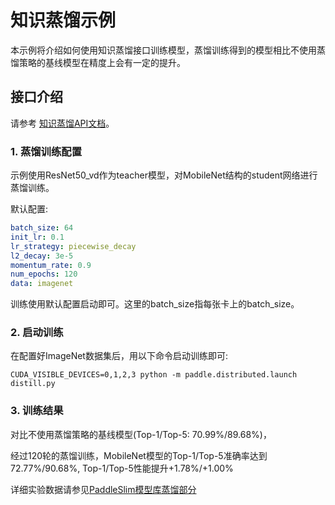 # 知识蒸馏示例

本示例将介绍如何使用知识蒸馏接口训练模型，蒸馏训练得到的模型相比不使用蒸馏策略的基线模型在精度上会有一定的提升。

## 接口介绍

请参考 [知识蒸馏API文档](https://paddleslim.readthedocs.io/zh_CN/latest/api_cn/static/dist/single_distiller_api.html)。

### 1. 蒸馏训练配置

示例使用ResNet50_vd作为teacher模型，对MobileNet结构的student网络进行蒸馏训练。

默认配置:

```yaml
batch_size: 64
init_lr: 0.1
lr_strategy: piecewise_decay
l2_decay: 3e-5
momentum_rate: 0.9
num_epochs: 120
data: imagenet
```
训练使用默认配置启动即可。这里的batch_size指每张卡上的batch_size。

### 2. 启动训练

在配置好ImageNet数据集后，用以下命令启动训练即可:

```shell
CUDA_VISIBLE_DEVICES=0,1,2,3 python -m paddle.distributed.launch distill.py
```

### 3. 训练结果

对比不使用蒸馏策略的基线模型(Top-1/Top-5: 70.99%/89.68%)，

经过120轮的蒸馏训练，MobileNet模型的Top-1/Top-5准确率达到72.77%/90.68%, Top-1/Top-5性能提升+1.78%/+1.00%

详细实验数据请参见[PaddleSlim模型库蒸馏部分](https://paddleslim.readthedocs.io/zh_CN/latest/model_zoo.html#id5)
